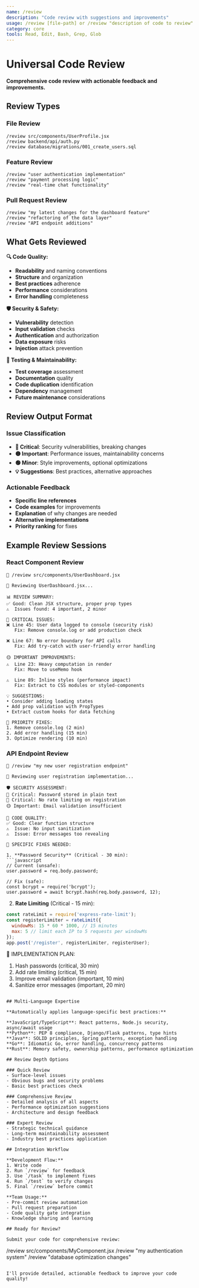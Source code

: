 ```yaml
---
name: /review
description: "Code review with suggestions and improvements"
usage: /review [file-path] or /review "description of code to review"
category: core
tools: Read, Edit, Bash, Grep, Glob
---
```


# Universal Code Review

**Comprehensive code review with actionable feedback and improvements.**

## Review Types

### File Review
```
/review src/components/UserProfile.jsx
/review backend/api/auth.py
/review database/migrations/001_create_users.sql
```

### Feature Review
```  
/review "user authentication implementation"
/review "payment processing logic"
/review "real-time chat functionality"
```

### Pull Request Review
```
/review "my latest changes for the dashboard feature"
/review "refactoring of the data layer"
/review "API endpoint additions"
```

## What Gets Reviewed

**🔍 Code Quality:**
- **Readability** and naming conventions
- **Structure** and organization  
- **Best practices** adherence
- **Performance** considerations
- **Error handling** completeness

**🛡️ Security & Safety:**
- **Vulnerability** detection
- **Input validation** checks
- **Authentication** and authorization
- **Data exposure** risks
- **Injection** attack prevention

**🧪 Testing & Maintainability:**
- **Test coverage** assessment
- **Documentation** quality
- **Code duplication** identification
- **Dependency** management
- **Future maintenance** considerations

## Review Output Format

### Issue Classification
- **🔴 Critical**: Security vulnerabilities, breaking changes
- **🟡 Important**: Performance issues, maintainability concerns  
- **🟢 Minor**: Style improvements, optional optimizations
- **💡 Suggestions**: Best practices, alternative approaches

### Actionable Feedback
- **Specific line references**
- **Code examples** for improvements
- **Explanation** of why changes are needed
- **Alternative implementations** 
- **Priority ranking** for fixes

## Example Review Sessions

### React Component Review
```
👤 /review src/components/UserDashboard.jsx

🤖 Reviewing UserDashboard.jsx...

📊 REVIEW SUMMARY:
✅ Good: Clean JSX structure, proper prop types
⚠️  Issues found: 4 important, 2 minor

🔴 CRITICAL ISSUES:
❌ Line 45: User data logged to console (security risk)
   Fix: Remove console.log or add production check
   
❌ Line 67: No error boundary for API calls
   Fix: Add try-catch with user-friendly error handling

🟡 IMPORTANT IMPROVEMENTS:
⚠️  Line 23: Heavy computation in render
   Fix: Move to useMemo hook
   
⚠️  Line 89: Inline styles (performance impact)
   Fix: Extract to CSS modules or styled-components

💡 SUGGESTIONS:
• Consider adding loading states
• Add prop validation with PropTypes
• Extract custom hooks for data fetching

🎯 PRIORITY FIXES:
1. Remove console.log (2 min)
2. Add error handling (15 min)  
3. Optimize rendering (10 min)
```

### API Endpoint Review
```
👤 /review "my new user registration endpoint"

🤖 Reviewing user registration implementation...

🛡️ SECURITY ASSESSMENT:
🔴 Critical: Password stored in plain text
🔴 Critical: No rate limiting on registration
🟡 Important: Email validation insufficient

📝 CODE QUALITY:
✅ Good: Clear function structure
⚠️  Issue: No input sanitization
⚠️  Issue: Error messages too revealing

🔧 SPECIFIC FIXES NEEDED:

1. **Password Security** (Critical - 30 min):
```javascript
// Current (unsafe):
user.password = req.body.password;

// Fix (safe):
const bcrypt = require('bcrypt');
user.password = await bcrypt.hash(req.body.password, 12);
```

2. **Rate Limiting** (Critical - 15 min):
```javascript
const rateLimit = require('express-rate-limit');
const registerLimiter = rateLimit({
  windowMs: 15 * 60 * 1000, // 15 minutes
  max: 5 // limit each IP to 5 requests per windowMs
});
app.post('/register', registerLimiter, registerUser);
```

🎯 IMPLEMENTATION PLAN:
1. Hash passwords (critical, 30 min)
2. Add rate limiting (critical, 15 min)
3. Improve email validation (important, 10 min)
4. Sanitize error messages (important, 20 min)
```

## Multi-Language Expertise

**Automatically applies language-specific best practices:**

**JavaScript/TypeScript**: React patterns, Node.js security, async/await usage
**Python**: PEP 8 compliance, Django/Flask patterns, type hints
**Java**: SOLID principles, Spring patterns, exception handling
**Go**: Idiomatic Go, error handling, concurrency patterns
**Rust**: Memory safety, ownership patterns, performance optimization

## Review Depth Options

### Quick Review
- Surface-level issues
- Obvious bugs and security problems
- Basic best practices check

### Comprehensive Review  
- Detailed analysis of all aspects
- Performance optimization suggestions
- Architecture and design feedback

### Expert Review
- Strategic technical guidance
- Long-term maintainability assessment
- Industry best practices application

## Integration Workflow

**Development Flow:**
1. Write code
2. Run `/review` for feedback
3. Use `/task` to implement fixes
4. Run `/test` to verify changes
5. Final `/review` before commit

**Team Usage:**
- Pre-commit review automation  
- Pull request preparation
- Code quality gate integration
- Knowledge sharing and learning

## Ready for Review?

Submit your code for comprehensive review:

```
/review src/components/MyComponent.jsx
/review "my authentication system"
/review "database optimization changes"
```

I'll provide detailed, actionable feedback to improve your code quality!